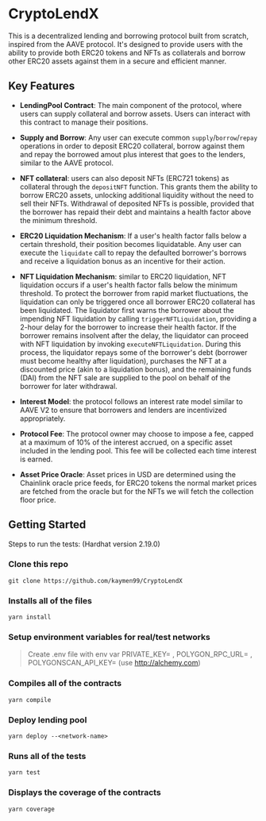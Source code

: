 # CryptoLendX

This is a decentralized lending and borrowing protocol built from scratch, inspired from the AAVE protocol. It's designed to provide users with the ability to provide both ERC20 tokens and NFTs as collaterals and borrow other ERC20 assets against them in a secure and efficient manner.

## Key Features

* **LendingPool Contract**: The main component of the protocol, where users can supply collateral and borrow assets. Users can interact with this contract to manage their positions.

* **Supply and Borrow**: Any user can execute common `supply`/`borrow`/`repay` operations in order to deposit ERC20 collateral, borrow against them and repay the borrowed amout plus interest that goes to the lenders, similar to the AAVE protocol.

* **NFT collateral**: users can also deposit NFTs (ERC721 tokens) as collateral through the `depositNFT` function. This grants them the ability to borrow ERC20 assets, unlocking additional liquidity without the need to sell their NFTs. Withdrawal of deposited NFTs is possible, provided that the borrower has repaid their debt and maintains a health factor above the minimum threshold.

* **ERC20 Liquidation Mechanism**: If a user's health factor falls below a certain threshold, their position becomes liquidatable. Any user can execute the `liquidate` call to repay the defaulted borrower's borrows and receive a liquidation bonus as an incentive for their action.

* **NFT Liquidation Mechanism**: similar to ERC20 liquidation, NFT liquidation occurs if a user's health factor falls below the minimum threshold. To protect the borrower from rapid market fluctuations, the liquidation can only be triggered once all borrower ERC20 collateral has been liquidated. The liquidator first warns the borrower about the impending NFT liquidation by calling `triggerNFTLiquidation`, providing a 2-hour delay for the borrower to increase their health factor. If the borrower remains insolvent after the delay, the liquidator can proceed with NFT liquidation by invoking `executeNFTLiquidation`. During this process, the liquidator repays some of the borrower's debt (borrower must become healthy after liquidation), purchases the NFT at a discounted price (akin to a liquidation bonus), and the remaining funds (DAI) from the NFT sale are supplied to the pool on behalf of the borrower for later withdrawal.

* **Interest Model**: the protocol follows an interest rate model similar to AAVE V2 to ensure that borrowers and lenders are incentivized appropriately.

* **Protocol Fee**: The protocol owner may choose to impose a fee, capped at a maximum of 10% of the interest accrued, on a specific asset included in the lending pool. This fee will be collected each time interest is earned.

* **Asset Price Oracle**: Asset prices in USD are determined using the Chainlink oracle price feeds, for ERC20 tokens the normal market prices are fetched from the oracle but for the NFTs we will fetch the collection floor price.

## Getting Started

Steps to run the tests: (Hardhat version 2.19.0)

### Clone this repo

```shell
git clone https://github.com/kaymen99/CryptoLendX
```

### Installs all of the files

```shell
yarn install
```

### Setup environment variables for real/test networks 

> Create .env file with env var PRIVATE_KEY= , POLYGON_RPC_URL= , POLYGONSCAN_API_KEY= (use http://alchemy.com)

### Compiles all of the contracts

```shell
yarn compile
```

### Deploy lending pool
```shell
yarn deploy --<network-name>
```

### Runs all of the tests

```shell
yarn test
```

### Displays the coverage of the contracts

```shell
yarn coverage
```
